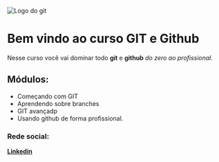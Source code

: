 ![Logo do git](https://sujeitoprogramador.com/wp-content/uploads/2021/04/gitimage.png)
# Bem vindo ao curso GIT e Github
Nesse curso você vai dominar todo **git** e **github** _do zero ao profissional._

## Módulos:
* Começando com GIT
* Aprendendo sobre branches
* GIT avançadp
* Usando github de forma profissional.


### Rede social:
[**Linkedin**](https://www.linkedin.com/in/juary-jose-de-o-junior-86b637104/)
